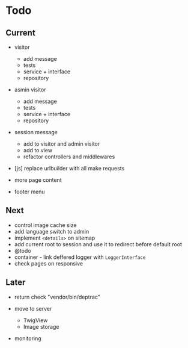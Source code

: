# Todo

## Current

- visitor
  - add message
  - tests
  - service + interface
  - repository

- asmin visitor
  - add message
  - tests
  - service + interface
  - repository  

- session message
  - add to visitor and admin visitor
  - add to view
  - refactor controllers and middlewares
- [js] replace urlbuilder with all make requests
- more page content
- footer menu

## Next

- control image cache size
- add language switch to admin
- implement `<details>` on sitemap
- add current root to session and use it to redirect before default root
- @todo
- container - link deffered logger with `LoggerInterface`
- check pages on responsive

## Later

- return check "vendor/bin/deptrac"

- move to server
  - TwigView
  - Image storage

- monitoring
